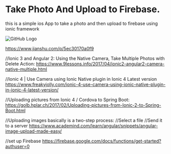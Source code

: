 # Take Photo And Upload to Firebase.

this is a simple ios App to take a photo and then upload to firebase using ionic framework

![GitHub Logo](takephoto.gif)


https://www.jianshu.com/p/5ec30170a0f9


//Ionic 3 and Angular 2: Using the Native Camera, Take Multiple Photos with Delete Action:
https://www.9lessons.info/2017/04/ionic2-angular2-camera-native-multiple.html


//Ionic 4 | Use Camera using Ionic Native plugin in Ionic 4 Latest version
https://www.freakyjolly.com/ionic-4-use-camera-using-ionic-native-plugin-in-ionic-4-latest-version/


//Uploading pictures from Ionic 4 / Cordova to Spring Boot:
https://golb.hplar.ch/2017/02/Uploading-pictures-from-Ionic-2-to-Spring-Boot.html


//Uploading images basically is a two-step process:
//Select a file
//Send it to a server
https://www.academind.com/learn/angular/snippets/angular-image-upload-made-easy/


//set up Firebase
https://firebase.google.com/docs/functions/get-started?authuser=0
